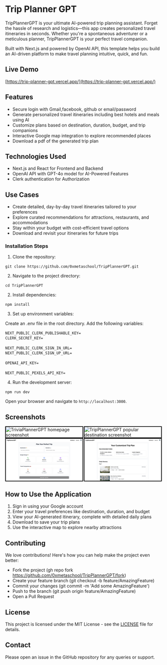 # Trip Planner GPT
TripPlannerGPT is your ultimate AI-powered trip planning assistant. Forget the hassle of research and logistics—this app creates personalized travel itineraries in seconds. Whether you're a spontaneous adventurer or a meticulous planner, TripPlannerGPT is your perfect travel companion.

Built with Next.js and powered by OpenAI API, this template helps you build an AI-driven platform to make travel planning intuitive, quick, and fun.


## Live Demo

[https://trip-planner-gpt.vercel.app/](https://trip-planner-gpt.vercel.app/)

## Features

- Secure login with Gmail,facebook, github or email/password
- Generate personalized travel itineraries including best hotels and meals using AI
- Customize plans based on destination, duration, budget, and trip companions
- Interactive Google map integration to explore recommended places
- Download a pdf of the generated trip plan

## Technologies Used

- Next.js and React for Frontend and Backend
- OpenAI API with GPT-4o model for AI-Powered Features
- Clerk authentication for Authorization

## Use Cases

- Create detailed, day-by-day travel itineraries tailored to your preferences
- Explore curated recommendations for attractions, restaurants, and accommodations
- Stay within your budget with cost-efficient travel options
- Download and revisit your itineraries for future trips

### Installation Steps

1. Clone the repository:
 
```
git clone https://github.com/0xmetaschool/TripPlannerGPT.git
```

2. Navigate to the project directory:
```
cd TripPlannerGPT
```

2. Install dependencies:
```
npm install
```

3. Set up environment variables:

Create an .env file in the root directory. Add the following variables:
```
NEXT_PUBLIC_CLERK_PUBLISHABLE_KEY=
CLERK_SECRET_KEY=

NEXT_PUBLIC_CLERK_SIGN_IN_URL=
NEXT_PUBLIC_CLERK_SIGN_UP_URL=

OPENAI_API_KEY=

NEXT_PUBLIC_PEXELS_API_KEY=
```

4. Run the development server:
```
npm run dev
```
Open your browser and navigate to `http://localhost:3000`.

## Screenshots

<div style="display: flex; justify-content: space-between;">
  <img src="https://github.com/0xmetaschool/TripPlannerGPT/blob/main/public/public/trip-planner-gpt-template-homepage.png?raw=true" alt="TriviaPlannerGPT homepage screenshot" style="width: 49%; border: 2px solid black;" />
  <img src="https://github.com/0xmetaschool/TripPlannerGPT/blob/main/public/trip-planner-gpt-template-popular-destination.png?raw=true" alt="TripPlannerGPT popular destination screenshot" style="width: 49%; border: 2px solid black;" />
</div>
<div style="display: flex; justify-content: space-between;">
  <img src="https://github.com/0xmetaschool/TripPlannerGPT/blob/main/public/trip-planner-gpt-template-dashboard.png?raw=true" alt="TripPlannerGPT dashboard screenshot" style="width: 49%; border: 2px solid black;" />
  <img src="https://github.com/0xmetaschool/TripPlannerGPT/blob/main/public/trip-planner-gpt-template-custom-trip-plan.png?raw=true" alt="TripPlannerGPT custom trip plan screenshot" style="width: 49%; border: 2px solid black;" />
</div>


## How to Use the Application

1. Sign in using your Google account
2. Enter your travel preferences like destination, duration, and budget
3. View your AI-generated itinerary, complete with detailed daily plans
4. Download to save your trip plans
5. Use the interactive map to explore nearby attractions

## Contributing

We love contributions! Here's how you can help make the project even better:

- Fork the project (gh repo fork https://github.com/0xmetaschool/TripPlannerGPT/fork)
- Create your feature branch (git checkout -b feature/AmazingFeature)
- Commit your changes (git commit -m 'Add some AmazingFeature')
- Push to the branch (git push origin feature/AmazingFeature)
- Open a Pull Request

## License

This project is licensed under the MIT License - see the [LICENSE](https://github.com/0xmetaschool/TripPlannerGPT/blob/main/LICENSE) file for details.

## Contact

Please open an issue in the GitHub repository for any queries or support.